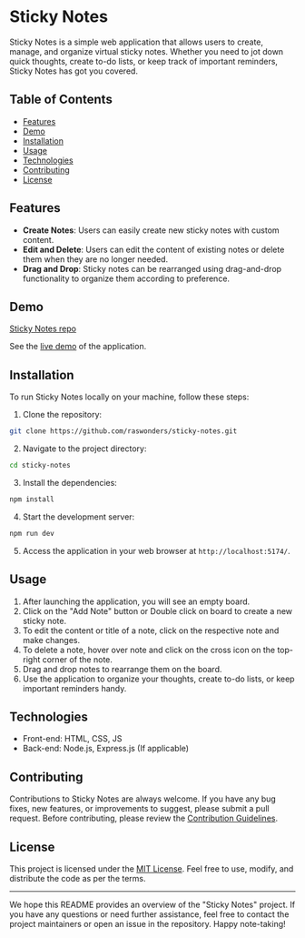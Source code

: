 # Sticky Notes

Sticky Notes is a simple web application that allows users to create, manage, and organize virtual sticky notes. Whether you need to jot down quick thoughts, create to-do lists, or keep track of important reminders, Sticky Notes has got you covered.

## Table of Contents

- [Features](#features)
- [Demo](#demo)
- [Installation](#installation)
- [Usage](#usage)
- [Technologies](#technologies)
- [Contributing](#contributing)
- [License](#license)

## Features

- **Create Notes**: Users can easily create new sticky notes with custom content.
- **Edit and Delete**: Users can edit the content of existing notes or delete them when they are no longer needed.
- **Drag and Drop**: Sticky notes can be rearranged using drag-and-drop functionality to organize them according to preference.

## Demo

[Sticky Notes repo](https://github.com/raswonders/sticky-notes)

See the [live demo](https://github.com/raswonders/sticky-notes) of the application.

## Installation

To run Sticky Notes locally on your machine, follow these steps:

1. Clone the repository:
```bash
git clone https://github.com/raswonders/sticky-notes.git
```
2. Navigate to the project directory:
```bash
cd sticky-notes
```
3. Install the dependencies:
```bash
npm install
```
4. Start the development server:
```bash
npm run dev
```
5. Access the application in your web browser at `http://localhost:5174/`.

## Usage

1. After launching the application, you will see an empty board.
2. Click on the "Add Note" button or Double click on board to create a new sticky note.
3. To edit the content or title of a note, click on the respective note and make changes.
4. To delete a note, hover over note and click on the cross icon on the top-right corner of the note.
5. Drag and drop notes to rearrange them on the board.
6. Use the application to organize your thoughts, create to-do lists, or keep important reminders handy.

## Technologies

- Front-end: HTML, CSS, JS
- Back-end: Node.js, Express.js (If applicable)

## Contributing

Contributions to Sticky Notes are always welcome. If you have any bug fixes, new features, or improvements to suggest, please submit a pull request. Before contributing, please review the [Contribution Guidelines](CONTRIBUTING.md).

## License

This project is licensed under the [MIT License](LICENSE). Feel free to use, modify, and distribute the code as per the terms.

---

We hope this README provides an overview of the "Sticky Notes" project. If you have any questions or need further assistance, feel free to contact the project maintainers or open an issue in the repository. Happy note-taking!

